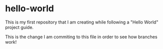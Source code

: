 # hello-world

This is my first repository that I am creating while following a "Hello World" project guide.

This is the change I am commiting to this file in order to see how branches work!
